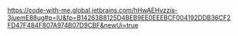 https://code-with-me.global.jetbrains.com/hHwAEHvzzis-3juemE88ug#p=IU&fp=B14263B8125D4BEB9EE0EEEBCF004192DDB36CF2FD47F484F807A974B07D9CBF&newUi=true
